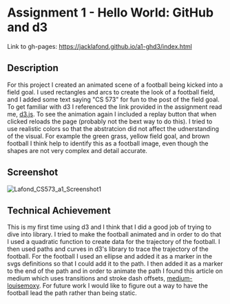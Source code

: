 Assignment 1 - Hello World: GitHub and d3  
===

Link to gh-pages: https://jacklafond.github.io/a1-ghd3/index.html

Description
---
For this project I created an animated scene of a football being kicked into a field goal. I used rectangles and arcs to create the look of a football field, and I added some text saying "CS 573" for fun to the post of the field goal. To get familiar with d3 I referenced the link provided in the assignment read me, [d3.js](http://d3js.org). To see the animation again I included a replay button that when clicked reloads the page (probably not the bext way to do this). I tried to use realistic colors so that the abstratcion did not affect the udnerstanding of the visual. For example the green grass, yellow field goal, and brown football I think help to identify this as a football image, even though the shapes are not very complex and detail accurate.

Screenshot
---
![Lafond_CS573_a1_Screenshot1](https://github.com/JackLafond/a1-ghd3/assets/122573355/7f2a0711-7e5e-4811-8d2e-ca227dfdb7f5)

Technical Achievement
---
This is my first time using d3 and I think that I did a good job of trying to dive into library. I tried to make the football animated and in order to do that I used a quadratic function to create data for the trajectory of the football. I then used paths and curves in d3's library to trace the trajectory of the football. For the football I used an ellipse and added it as a marker in the svgs definitions so that I could add it to the path. I then added it as a marker to the end of the path and in order to animate the path I found this article on medium which uses transitions and stroke dash offsets, [medium-louisemoxy](https://medium.com/@louisemoxy/create-a-d3-line-chart-animation-336f1cb7dd61). For future work I would like to figure out a way to have the football lead the path rather than being static.

